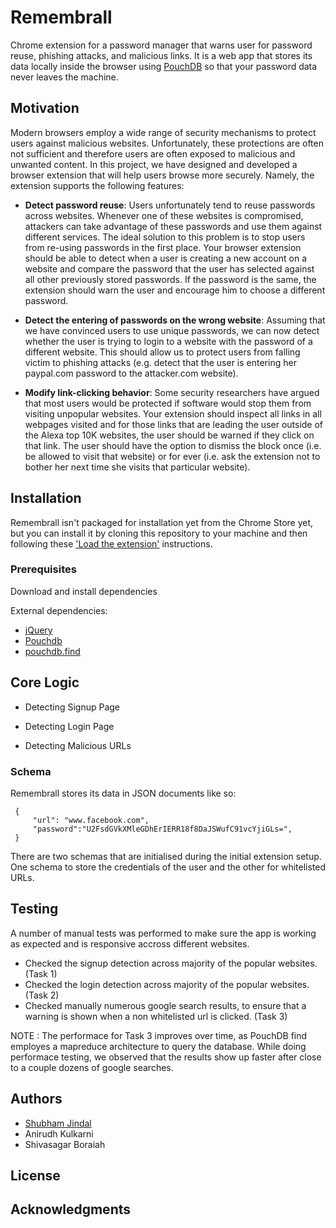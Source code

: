 # Remembrall
Chrome extension for a password manager that warns user for password reuse, phishing attacks, and malicious links. It is a web app that stores its data locally inside the browser using [PouchDB](https://pouchdb.com) so that your password data never leaves the machine.

## Motivation
Modern browsers employ a wide range of security mechanisms to protect users against malicious websites. Unfortunately, these protections are often not sufficient and therefore users are often exposed to malicious and unwanted content. In this project, we have designed and developed a browser extension that will help users browse more securely. Namely, the extension  supports the following features:

* **Detect password reuse**: Users unfortunately tend to reuse passwords across websites. Whenever one of these websites is compromised, attackers can take advantage of these passwords and use them against different services. The ideal solution to this problem is to stop users from re-using passwords in the first place. Your browser extension should be able to detect when a user is creating a new account on a website and compare the password that the user has selected against all other previously stored passwords. If the password is the same, the extension should warn the user and encourage him to choose a different password.

* **Detect the entering of passwords on the wrong website**: Assuming that we have convinced users to use unique passwords, we can now detect whether the user is trying to login to a website with the password of a different website. This should allow us to protect users from falling victim to phishing attacks (e.g. detect that the user is entering her paypal.com password to the attacker.com website).

* **Modify link-clicking behavior**: Some security researchers have argued that most users would be protected if software would stop them from visiting unpopular websites. Your extension should inspect all links in all webpages visited and for those links that are leading the user outside of the Alexa top 10K websites, the user should be warned if they click on that link. The user should have the option to dismiss the block once (i.e. be allowed to visit that website) or for ever (i.e. ask the extension not to bother her next time she visits that particular website).

## Installation
Remembrall isn't packaged for installation yet from the Chrome Store yet, but you can install it by cloning this repository to your machine and then following these ['Load the extension'](https://developer.chrome.com/extensions/getstarted) instructions.

### Prerequisites

Download and install dependencies

External dependencies:
* [jQuery](https://jquery.com/)
* [Pouchdb](https://pouchdb.com/api.html)
* [pouchdb.find](https://github.com/nolanlawson/pouchdb-find)

## Core Logic
* Detecting Signup Page

* Detecting Login Page

* Detecting Malicious URLs

### Schema
Remembrall stores its data in JSON documents like so:
```
 {
     "url": "www.facebook.com",
     "password":"U2FsdGVkXMleGDhErIERR18f8DaJSWufC91vcYjiGLs=",
 }
```

There are two schemas that are initialised during the initial extension setup. One schema to store the credentials of the user and the other for whitelisted URLs. 

## Testing
A number of manual tests was performed to make sure the app is working as expected and is responsive accross different websites.
* Checked the signup detection across majority of the popular websites. (Task 1)
* Checked the login detection across majority of the popular websites. (Task 2)
* Checked manually numerous google search results, to ensure that a warning is shown when a non whitelisted url is clicked. (Task 3) 

NOTE : The performace for Task 3 improves over time, as PouchDB find employes a mapreduce architecture to query the database. While doing performace testing, we observed that the results show up faster after close to a couple dozens of google searches. 

## Authors

* [Shubham Jindal](https://github.com/sjindal94)
* Anirudh Kulkarni
* Shivasagar Boraiah

## License

## Acknowledgments
